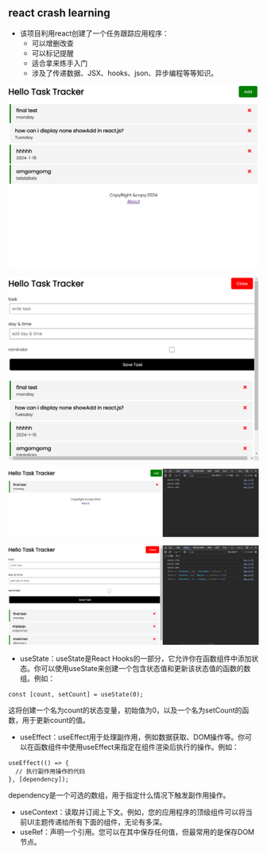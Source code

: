 ## react crash learning 

- 该项目利用react创建了一个任务跟踪应用程序：
    * 可以增删改查
    * 可以标记提醒
    * 适合拿来练手入门
    * 涉及了传递数据、JSX、hooks、json、异步编程等等知识。

![任务跟踪器](src/images/Snipaste_2024-01-15_21-34-21.png)

![添加任务](src/images/Snipaste_2024-01-15_21-35-22.png)

![删除任务](src/images/Snipaste_2024-01-15_21-35-58.png)

![绿色为标记任务](src/images/Snipaste_2024-01-15_21-36-53.png)

- useState：useState是React Hooks的一部分，它允许你在函数组件中添加状态。你可以使用useState来创建一个包含状态值和更新该状态值的函数的数组。例如：
```
const [count, setCount] = useState(0);
```
这将创建一个名为count的状态变量，初始值为0，以及一个名为setCount的函数，用于更新count的值。

- useEffect：useEffect用于处理副作用，例如数据获取、DOM操作等。你可以在函数组件中使用useEffect来指定在组件渲染后执行的操作。例如：

```
useEffect(() => {
  // 执行副作用操作的代码
}, [dependency]);
```
dependency是一个可选的数组，用于指定什么情况下触发副作用操作。


- useContext：读取并订阅上下文。例如，您的应用程序的顶级组件可以将当前UI主题传递给所有下面的组件，无论有多深。
- useRef：声明一个引用。您可以在其中保存任何值，但最常用的是保存DOM节点。


